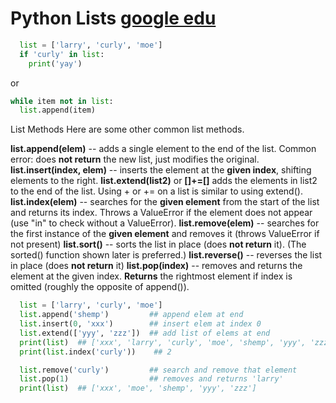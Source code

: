 # Python Lists    [google edu](https://developers.google.com/edu/python/lists)

```Python
  list = ['larry', 'curly', 'moe']
  if 'curly' in list:
    print('yay')
```
or 
```Python
while item not in list:
  list.append(item)
```

List Methods
Here are some other common list methods.

**list.append(elem)** -- adds a single element to the end of the list. Common error: does **not return** the new list, just modifies the original.
**list.insert(index, elem)** -- inserts the element at the **given index**, shifting elements to the right.
**list.extend(list2)** or **[]+=[]** adds the elements in list2 to the end of the list. Using + or += on a list is similar to using extend().
**list.index(elem)** -- searches for the **given element** from the start of the list and returns its index. Throws a ValueError if the element does not appear (use "in" to check without a ValueError).
**list.remove(elem)** -- searches for the first instance of the **given element** and removes it (throws ValueError if not present)
**list.sort()** -- sorts the list in place (does **not return** it). (The sorted() function shown later is preferred.)
**list.reverse()** -- reverses the list in place (does **not return** it)
**list.pop(index)** -- removes and returns the element at the given index. **Returns** the rightmost element if index is omitted (roughly the opposite of append()).


```python
  list = ['larry', 'curly', 'moe']
  list.append('shemp')         ## append elem at end
  list.insert(0, 'xxx')        ## insert elem at index 0
  list.extend(['yyy', 'zzz'])  ## add list of elems at end
  print(list)  ## ['xxx', 'larry', 'curly', 'moe', 'shemp', 'yyy', 'zzz']
  print(list.index('curly'))    ## 2

  list.remove('curly')         ## search and remove that element
  list.pop(1)                  ## removes and returns 'larry'
  print(list)  ## ['xxx', 'moe', 'shemp', 'yyy', 'zzz']
  ```
